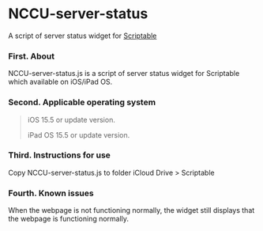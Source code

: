 # NCCU-server-status
A script of server status widget for [Scriptable](https://scriptable.app/)

### First. About
NCCU-server-status.js is a script of server status widget for Scriptable which available on iOS/iPad OS.

### Second. Applicable operating system
> iOS 15.5 or update version.
>
> iPad OS 15.5 or update version.

### Third. Instructions for use
Copy NCCU-server-status.js to folder iCloud Drive > Scriptable

### Fourth. Known issues
When the webpage is not functioning normally, the widget still displays that the webpage is functioning normally.
